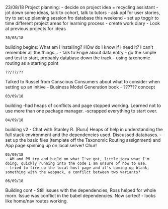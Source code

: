 23/08/18
Project planning:
    - decide on project idea = recycling assistant
    - jot down some ideas, talk to cohort, talk to tutors
    - ask ppl for user stories, try to set up planning session fro database this weekend
    - set up togglr to time different project areas for learning process
    - create work diary
    - Look at previous projects for ideas

    30/08/18
building begins:
    What am I installing? HOw do I know if I need it? I can't remember all the things...
    - talk to Engie about data entry - go the simple and test to start, probably database down the track
    - using taxonomic routing as a starting point

    ??/??/??
Talked to Russel from Conscious Consumers about what to consider when setting up an initive
    - Business Model Generation book
    - ?????? concept

    03/09/18
building
    -had heaps of conflicts and page stopped working. Learned not to use more than one package manager.
    -scrapped everything to start over.

    04/09/18
building v2
    - Chat with Stanley R. (Ruru)
    Heaps of help in understanding the full stack environment and the dependencies used. Discussed databases.
    - set up the basic files (template off the Taxonomic Routing assignment) and App page spinning up on local server! Chur!

    05/09/18
    - AM and PM try and build on what I've got, little idea what I'm doing, quickly running into the code I am unsure of how to use.
    - tried to fire up the local host page and it's coming up blank, something with the webpack, a confilct between two variants?

    06/09/18
Building cont
    - Still issues with the dependencies, Ross helped for whole morn. Issue was conflict in the babel dependencies. Now sorted!
    - looks like home/nav routes working.